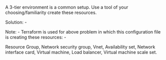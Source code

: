 A 3-tier environment is a common setup. Use a tool of your choosing/familiarity create these resources.


Solution: -

Note: - Terraform is used for above problem in which this configuration file is creating these resources: -

Resource Group,
Network security group,
Vnet,
Availability set,
Network interface card,
Virtual machine,
Load balancer,
Virtual machine scale set.
